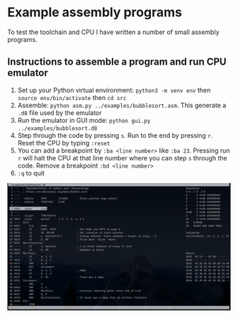 # Example assembly programs

To test the toolchain and CPU I have written a number of small assembly programs.

## Instructions to assemble a program and run CPU emulator

1. Set up your Python virtual environment: `python3 -m venv env` then `source env/bin/activate` then `cd src`
2. Assemble: `python asm.py ../examples/bubblesort.asm`. This generate a `.d8` file used by the emulator
3. Run the emulator in GUI mode: `python gui.py ../examples/bubblesort.d8`
4. Step through the code by pressing `s`. Run to the end by pressing `r`. Reset the CPU by typing `:reset`
5. You can add a breakpoint by `:ba <line number>` like `:ba 23`. Pressing run `r` will halt the CPU at that line number where you can step `s` through the code. Remove a breakpoint `:bd <line number>`
6. `:q` to quit

![Bubble sort](bubblesort-screenshot.png)
